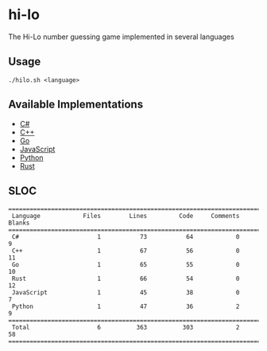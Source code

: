 # hi-lo
The Hi-Lo number guessing game implemented in several languages

## Usage
```
./hilo.sh <language>
```

## Available Implementations
- [C#](https://github.com/Maxgy/hi-lo/blob/main/c-sharp/Program.cs)
- [C\+\+](https://github.com/Maxgy/hi-lo/blob/main/cxx/hilo.cxx)
- [Go](https://github.com/Maxgy/hi-lo/blob/main/go/hilo.go)
- [JavaScript](https://github.com/Maxgy/hi-lo/blob/main/js/hilo.js)
- [Python](https://github.com/Maxgy/hi-lo/blob/main/python/hilo.py)
- [Rust](https://github.com/Maxgy/hi-lo/blob/main/rust/src/main.rs)

## SLOC
```
===============================================================================
 Language            Files        Lines         Code     Comments       Blanks
===============================================================================
 C#                      1           73           64            0            9
 C++                     1           67           56            0           11
 Go                      1           65           55            0           10
 Rust                    1           66           54            0           12
 JavaScript              1           45           38            0            7
 Python                  1           47           36            2            9
===============================================================================
 Total                   6          363          303            2           58
===============================================================================
```
